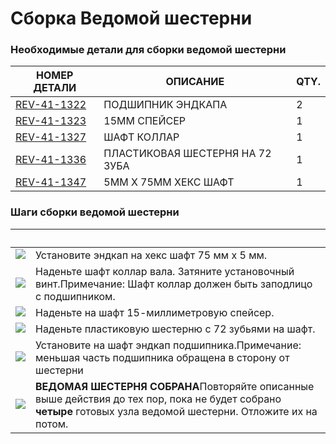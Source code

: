 # Сборка Ведомой шестерни

### Необходимые детали для сборки ведомой шестерни <a href="#neobkhodimye-detali-dlya-sborki-vedomoi-shesterni" id="neobkhodimye-detali-dlya-sborki-vedomoi-shesterni"></a>

| **НОМЕР ДЕТАЛИ**                                          | **ОПИСАНИЕ**                    | **QTY.** |
| --------------------------------------------------------- | ------------------------------- | -------- |
| ​[REV-41-1322](https://www.revrobotics.com/rev-41-1322/)​ | ПОДШИПНИК ЭНДКАПА               | 2        |
| ​[REV-41-1323](https://www.revrobotics.com/rev-41-1323/)​ | 15MM СПЕЙСЕР                    | 1        |
| ​[REV-41-1327](https://www.revrobotics.com/rev-41-1327/)​ | ШАФТ КОЛЛАР                     | 1        |
| ​[REV-41-1336](https://www.revrobotics.com/rev-41-1336/)​ | ПЛАСТИКОВАЯ ШЕСТЕРНЯ НА 72 ЗУБА | 1        |
| ​[REV-41-1347](https://www.revrobotics.com/rev-41-1347/)​ | 5MM X 75MM ХЕКС ШАФТ            | 1        |

### Шаги сборки ведомой шестерни <a href="#shagi-sborki-vedomoi-shesterni" id="shagi-sborki-vedomoi-shesterni"></a>

| ​                                                                                                                                                                                                                                                                      | ​                                                                                                                                                                 |
| ---------------------------------------------------------------------------------------------------------------------------------------------------------------------------------------------------------------------------------------------------------------------- | ----------------------------------------------------------------------------------------------------------------------------------------------------------------- |
| ​​![](https://2589213514-files.gitbook.io/\~/files/v0/b/gitbook-legacy-files/o/assets%2F-M5yw0n8IneF5-9ybLjT%2F-MIKNsVGc\_5g6zjfCBni%2F-MILArX7YxWjffUgcjWd%2FAGD-\_GA%20-%20Add%20End%20Cap%20Bearing%201.svg?alt=media\&token=3a3e5747-0d40-4a66-bc09-4eaa340baade)​ | Установите эндкап на хекс шафт 75 мм x 5 мм.                                                                                                                      |
| ​​![](https://2589213514-files.gitbook.io/\~/files/v0/b/gitbook-legacy-files/o/assets%2F-M5yw0n8IneF5-9ybLjT%2F-MIKNsVGc\_5g6zjfCBni%2F-MILBVwESFcLHiJAERe5%2FAGD-\_GA%20-%20Add%20Shaft%20Collar.svg?alt=media\&token=e9a222fc-b921-430a-aa9b-f20114046de7)​          | Наденьте шафт коллар вала. Затяните установочный винт.​Примечание: Шафт коллар должен быть заподлицо с подшипником.                                               |
| ​​![](https://2589213514-files.gitbook.io/\~/files/v0/b/gitbook-legacy-files/o/assets%2F-M5yw0n8IneF5-9ybLjT%2F-MIKNsVGc\_5g6zjfCBni%2F-MILB9yZjBq7uLtuyfYl%2FAGD-\_GA%20-%20Add%20Spacer.svg?alt=media\&token=7b28dec8-6728-4853-8b0c-a7701f9c4f06)​                  | Наденьте на шафт 15-миллиметровую спейсер.                                                                                                                        |
| ​​![](https://2589213514-files.gitbook.io/\~/files/v0/b/gitbook-legacy-files/o/assets%2F-M5yw0n8IneF5-9ybLjT%2F-MIKNsVGc\_5g6zjfCBni%2F-MILBpyM0U3CS1o8\_k49%2FAGD-\_GA%20-%20Add%20Gear.svg?alt=media\&token=6281885f-90b6-4a75-a61c-97b7db73eafa)​                   | Наденьте пластиковую шестерню с 72 зубьями на шафт.                                                                                                               |
| ​​![](https://2589213514-files.gitbook.io/\~/files/v0/b/gitbook-legacy-files/o/assets%2F-M5yw0n8IneF5-9ybLjT%2F-MIKNsVGc\_5g6zjfCBni%2F-MILC9ovycUetFX\_xtGJ%2FAGD-\_GA%20-%20End%20Cap%20Bearing%202.svg?alt=media\&token=7f368966-894f-4705-9025-c0347885347b)​      | Установите на шафт эндкап подшипника.​Примечание: меньшая часть подшипника обращена в сторону от шестерни                                                         |
| ​​![](https://2589213514-files.gitbook.io/\~/files/v0/b/gitbook-legacy-files/o/assets%2F-M5yw0n8IneF5-9ybLjT%2F-MIKNsVGc\_5g6zjfCBni%2F-MILCSWQdSy\_bwJH0lit%2FAGD-\_Gear%20Assembly%20Complete.svg?alt=media\&token=aab6a3da-4cef-469a-8d18-194005cc9077)​            | **ВЕДОМАЯ ШЕСТЕРНЯ СОБРАНА**​Повторяйте описанные выше действия до тех пор, пока не будет собрано **четыре** готовых узла ведомой шестерни. Отложите их на потом. |

